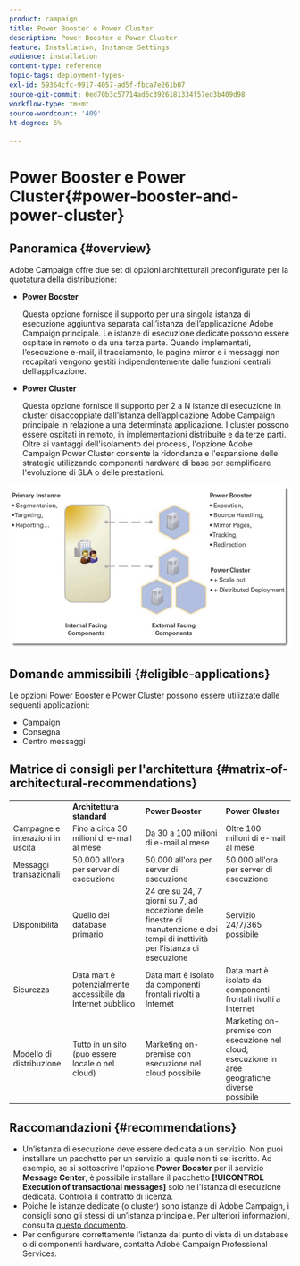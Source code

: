 ```yaml
---
product: campaign
title: Power Booster e Power Cluster
description: Power Booster e Power Cluster
feature: Installation, Instance Settings
audience: installation
content-type: reference
topic-tags: deployment-types-
exl-id: 59364cfc-9917-4057-ad5f-fbca7e261b07
source-git-commit: 0ed70b3c57714ad6c3926181334f57ed3b409d98
workflow-type: tm+mt
source-wordcount: '409'
ht-degree: 6%

---
```


# Power Booster e Power Cluster{#power-booster-and-power-cluster}



## Panoramica {#overview}

Adobe Campaign offre due set di opzioni architetturali preconfigurate per la quotatura della distribuzione:

* **Power Booster**

  Questa opzione fornisce il supporto per una singola istanza di esecuzione aggiuntiva separata dall’istanza dell’applicazione Adobe Campaign principale. Le istanze di esecuzione dedicate possono essere ospitate in remoto o da una terza parte. Quando implementati, l’esecuzione e-mail, il tracciamento, le pagine mirror e i messaggi non recapitati vengono gestiti indipendentemente dalle funzioni centrali dell’applicazione.

* **Power Cluster**

  Questa opzione fornisce il supporto per 2 a N istanze di esecuzione in cluster disaccoppiate dall’istanza dell’applicazione Adobe Campaign principale in relazione a una determinata applicazione. I cluster possono essere ospitati in remoto, in implementazioni distribuite e da terze parti. Oltre ai vantaggi dell&#39;isolamento dei processi, l&#39;opzione Adobe Campaign Power Cluster consente la ridondanza e l&#39;espansione delle strategie utilizzando componenti hardware di base per semplificare l&#39;evoluzione di SLA o delle prestazioni.

![](assets/architectural_options_diagram.png)

## Domande ammissibili {#eligible-applications}

Le opzioni Power Booster e Power Cluster possono essere utilizzate dalle seguenti applicazioni:

* Campaign
* Consegna
* Centro messaggi

## Matrice di consigli per l&#39;architettura {#matrix-of-architectural-recommendations}

<table> 
 <tbody> 
  <tr> 
   <td> </td> 
   <td> <strong>Architettura standard</strong><br /> </td> 
   <td> <strong>Power Booster</strong><br /> </td> 
   <td> <strong>Power Cluster</strong><br /> </td> 
  </tr> 
  <tr> 
   <td> Campagne e interazioni in uscita<br /> </td> 
   <td> Fino a circa 30 milioni di e-mail al mese<br /> </td> 
   <td> Da 30 a 100 milioni di e-mail al mese<br /> </td> 
   <td> Oltre 100 milioni di e-mail al mese<br /> </td> 
  </tr> 
  <tr> 
   <td> Messaggi transazionali<br /> </td> 
   <td> 50.000 all'ora per server di esecuzione<br /> </td> 
   <td> 50.000 all'ora per server di esecuzione<br /> </td> 
   <td> 50.000 all'ora per server di esecuzione<br /> </td> 
  </tr> 
  <tr> 
   <td> Disponibilità<br /> </td> 
   <td> Quello del database primario<br /> </td> 
   <td> 24 ore su 24, 7 giorni su 7, ad eccezione delle finestre di manutenzione e dei tempi di inattività per l'istanza di esecuzione<br /> </td> 
   <td> Servizio 24/7/365 possibile<br /> </td> 
  </tr> 
  <tr> 
   <td> Sicurezza<br /> </td> 
   <td> Data mart è potenzialmente accessibile da Internet pubblico<br /> </td> 
   <td> Data mart è isolato da componenti frontali rivolti a Internet<br /> </td> 
   <td> Data mart è isolato da componenti frontali rivolti a Internet<br /> </td> 
  </tr> 
  <tr> 
   <td> Modello di distribuzione<br /> </td> 
   <td> Tutto in un sito (può essere locale o nel cloud)<br /> </td> 
   <td> Marketing on-premise con esecuzione nel cloud possibile<br /> </td> 
   <td> Marketing on-premise con esecuzione nel cloud; esecuzione in aree geografiche diverse possibile<br /> </td> 
  </tr> 
 </tbody> 
</table>

## Raccomandazioni {#recommendations}

* Un’istanza di esecuzione deve essere dedicata a un servizio. Non puoi installare un pacchetto per un servizio al quale non ti sei iscritto. Ad esempio, se si sottoscrive l&#39;opzione **Power Booster** per il servizio **Message Center**, è possibile installare il pacchetto **[!UICONTROL Execution of transactional messages]** solo nell&#39;istanza di esecuzione dedicata. Controlla il contratto di licenza.
* Poiché le istanze dedicate (o cluster) sono istanze di Adobe Campaign, i consigli sono gli stessi di un’istanza principale. Per ulteriori informazioni, consulta [questo documento](../../production/using/foreword.md).
* Per configurare correttamente l’istanza dal punto di vista di un database o di componenti hardware, contatta Adobe Campaign Professional Services.
